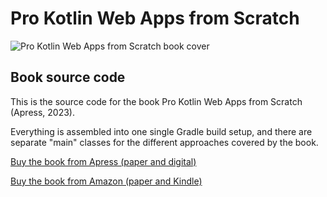 # Pro Kotlin Web Apps from Scratch

<p><img src="https://augustl.com/static/posts/pro-kotlin-web-apps-from-scratch/kotlin-book-pro-kotlin-web-apps-from-scratch-cover.jpg" alt="Pro Kotlin Web Apps from Scratch book cover"></p>

## Book source code

This is the source code for the book Pro Kotlin Web Apps from Scratch (Apress, 2023).

Everything is assembled into one single Gradle build setup, and there are separate "main" classes for the different approaches covered by the book.

[Buy the book from Apress (paper and digital)](https://link.springer.com/book/10.1007/978-1-4842-9057-6)

[Buy the book from Amazon (paper and Kindle)](https://www.amazon.com/Pro-Kotlin-Apps-Scratch-Production-ready/dp/1484290569)
